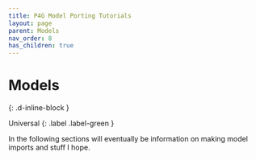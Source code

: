```yaml
---
title: P4G Model Porting Tutorials
layout: page
parent: Models
nav_order: 8
has_children: true
---
```


# Models
{: .d-inline-block }

Universal
{: .label .label-green } 

In the following sections will eventually be information on making model imports and stuff I hope.